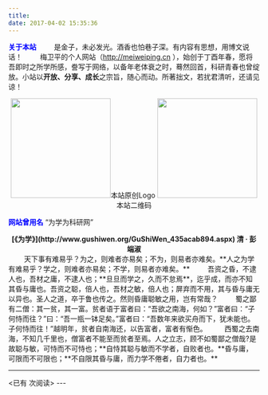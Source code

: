 ```yaml
---
title: 
date: 2017-04-02 15:35:36
---
```


<font color=blue><b>关于本站</b></font>
&nbsp;&nbsp;&nbsp;&nbsp;&nbsp;&nbsp;&nbsp;&nbsp;是金子，未必发光。酒香也怕巷子深。有内容有思想，用博文说话！
&nbsp;&nbsp;&nbsp;&nbsp;&nbsp;&nbsp;&nbsp;&nbsp;梅卫平的个人网站（http://meiweiping.cn ），始创于丁酉年春，愿将吾即时之所学所感，誊写于网络，以备年老体衰之时，蓦然回首，科研青春也曾绽放。小站以**开放、分享、成长**之宗旨，随心而动。所著拙文，若扰君清听，还请见谅！
<center>
<a href="http://PhDMeiwp.github.io/" title="梅卫平网站Logo" target="_blank"><img src="https://i.loli.net/2017/12/14/5a3241b535435.png" width=200px border=0></a>本站原创Logo
<a href="http://PhDMeiwp.github.io/" title="扫二维码分享" target="_blank"><img src="https://i.loli.net/2017/12/14/5a32303c91f12.png"  width=200px border=0></a>本站二维码
</center>

<font color=blue><b>网站曾用名</b></font>
“为学为科研网”

<center><b>[《为学》](http://www.gushiwen.org/GuShiWen_435acab894.aspx)
清 · 彭端淑</b></center>
&nbsp;&nbsp;&nbsp;&nbsp;&nbsp;&nbsp;&nbsp;&nbsp;天下事有难易乎？为之，则难者亦易矣；不为，则易者亦难矣。**人之为学有难易乎？学之，则难者亦易矣；不学，则易者亦难矣。**
&nbsp;&nbsp;&nbsp;&nbsp;&nbsp;&nbsp;&nbsp;&nbsp;吾资之昏，不逮人也，吾材之庸，不逮人也；**旦旦而学之，久而不怠焉**，迄乎成，而亦不知其昏与庸也。吾资之聪，倍人也，吾材之敏，倍人也；屏弃而不用，其与昏与庸无以异也。圣人之道，卒于鲁也传之。然则昏庸聪敏之用，岂有常哉？
&nbsp;&nbsp;&nbsp;&nbsp;&nbsp;&nbsp;&nbsp;&nbsp;蜀之鄙有二僧：其一贫，其一富。贫者语于富者曰：“吾欲之南海，何如？”富者曰：“子何恃而往？”曰：“吾一瓶一钵足矣。”富者曰：“吾数年来欲买舟而下，犹未能也。子何恃而往！”越明年，贫者自南海还，以告富者，富者有惭色。
&nbsp;&nbsp;&nbsp;&nbsp;&nbsp;&nbsp;&nbsp;&nbsp;西蜀之去南海，不知几千里也，僧富者不能至而贫者至焉。人之立志，顾不如蜀鄙之僧哉?是故聪与敏，可恃而不可恃也；**自恃其聪与敏而不学者，自败者也。**昏与庸，可限而不可限也；**不自限其昏与庸，而力学不倦者，自力者也。**
 

---
<span id="busuanzi_container_page_pv">
<已有 <span id="busuanzi_value_page_pv"></span> 次阅读>
</span>
---